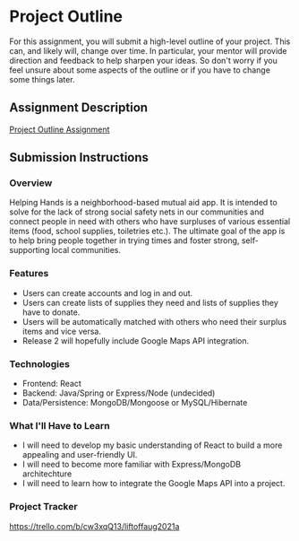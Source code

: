 # Project Outline
For this assignment, you will submit a high-level outline of your project. This can, and likely will, change over time. In particular, your mentor will provide direction and feedback to help sharpen your ideas. So don't worry if you feel unsure about some aspects of the outline or if you have to change some things later.

## Assignment Description
[Project Outline Assignment](https://education.launchcode.org/liftoff/modules/assignments/project-outline)

## Submission Instructions

### Overview
Helping Hands is a neighborhood-based mutual aid app. It is intended to solve for the lack of strong social safety nets in our communities and connect people in need with others who have surpluses of various essential items (food, school supplies, toiletries etc.). The ultimate goal of the app is to help bring people together in trying times and foster strong, self-supporting local communities. 
### Features
- Users can create accounts and log in and out.
- Users can create lists of supplies they need and lists of supplies they have to donate.
- Users will be automatically matched with others who need their surplus items and vice versa. 
- Release 2 will hopefully include Google Maps API integration. 
### Technologies
- Frontend: React
- Backend: Java/Spring or Express/Node (undecided)
- Data/Persistence: MongoDB/Mongoose or MySQL/Hibernate
### What I'll Have to Learn
- I will need to develop my basic understanding of React to build a more appealing and user-friendly UI.
- I will need to become more familiar with Express/MongoDB architechture
- I will need to learn how to integrate the Google Maps API into a project. 
### Project Tracker
https://trello.com/b/cw3xqQ13/liftoffaug2021a
